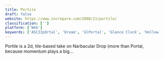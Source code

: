 ```yaml
---
title: Portile
draft: false 
website: https://www.increpare.com/2008/11/portile/
classification: ['']
platform: ['Web']
keywords: ['ASCIIpOrtal', 'Dream', 'GlPortal', 'Glance Clock', 'Hollow Knight', 'Mari0', 'Narbacular Drop', 'Nikki and the Robots', 'Portal', 'Portal Slingshot', 'Promethius', 'Quantum Conundrum', 'Super Meat Boy', 'The Talos Principle', 'Toad Strikes Back', 'Ukemi Ninja']
---
```

Portile is a 2d, tile-based take on Narbacular Drop (more than Portal, because momentum plays a big...